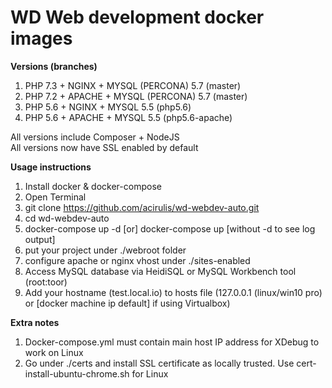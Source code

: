 # WD Web development docker images

**Versions (branches)**

1) PHP 7.3 + NGINX + MYSQL (PERCONA) 5.7 (master)  
2) PHP 7.2 + APACHE + MYSQL (PERCONA) 5.7 (master)  
3) PHP 5.6 + NGINX + MYSQL 5.5 (php5.6)  
4) PHP 5.6 + APACHE + MYSQL 5.5 (php5.6-apache)  

All versions include Composer + NodeJS  
All versions now have SSL enabled by default  

**Usage instructions**

1) Install docker & docker-compose
2) Open Terminal
3) git clone https://github.com/acirulis/wd-webdev-auto.git
3) cd wd-webdev-auto
4) docker-compose up -d [or] docker-compose up [without -d to see log output]
5) put your project under ./webroot folder
6) configure apache or nginx vhost under ./sites-enabled
7) Access MySQL database via HeidiSQL or MySQL Workbench tool (root:toor)
8) Add your hostname (test.local.io) to hosts file (127.0.0.1 (linux/win10 pro) or [docker machine ip default] if using Virtualbox)

**Extra notes**
1) Docker-compose.yml must contain main host IP address for XDebug to work on Linux
2) Go under ./certs and install SSL certificate as locally trusted. Use cert-install-ubuntu-chrome.sh for Linux
